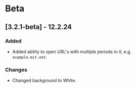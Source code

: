 # Beta

## [3.2.1-beta] - 12.2.24

### Added
- Added ability to open URL's with multiple periods in it, e.g. ``example.mit.net``.

### Changes
- Changed background to White.
